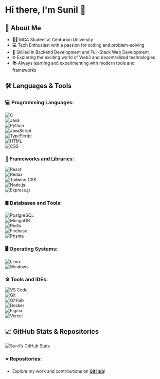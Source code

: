 # Hi there, I'm Sunil 👋  

## 🚀 About Me  

- 🧑‍🎓 MCA Student at Centurion University  
- 💻 Tech Enthusiast with a passion for coding and problem-solving  
- 🔧 Skilled in Backend Development and Full-Stack Web Development  
- 🌐 Exploring the exciting world of Web3 and decentralized technologies  
- 📚 Always learning and experimenting with modern tools and frameworks  

## 🛠️ Languages & Tools  

### 💻 Programming Languages:  
![C](https://img.icons8.com/fluency/48/000000/c-programming.png)  
![Java](https://img.icons8.com/fluency/48/000000/java-coffee-cup-logo.png)  
![Python](https://img.icons8.com/fluency/48/000000/python.png)  
![JavaScript](https://img.icons8.com/fluency/48/000000/javascript.png)  
![TypeScript](https://img.icons8.com/fluency/48/000000/typescript.png)  
![HTML](https://img.icons8.com/fluency/48/000000/html-5.png)  
![CSS](https://img.icons8.com/fluency/48/000000/css3.png)  

### 🧱 Frameworks and Libraries:  
![React](https://img.icons8.com/fluency/48/000000/react.png)  
![Redux](https://img.icons8.com/fluency/48/000000/redux.png)  
![Tailwind CSS](https://img.icons8.com/fluency/48/000000/tailwindcss.png)  
![Node.js](https://img.icons8.com/fluency/48/000000/nodejs.png)  
![Express.js](https://img.icons8.com/fluency/48/000000/express.png)  

### 🛢️ Databases and Tools:  
![PostgreSQL](https://img.icons8.com/fluency/48/000000/postgresql.png)  
![MongoDB](https://img.icons8.com/fluency/48/000000/mongodb.png)  
![Redis](https://img.icons8.com/fluency/48/000000/redis.png)  
![Firebase](https://img.icons8.com/fluency/48/000000/firebase.png)  
![Prisma](https://img.icons8.com/fluency/48/000000/prisma.png)  

### 🖥️ Operating Systems:  
![Linux](https://img.icons8.com/fluency/48/000000/linux.png)  
![Windows](https://img.icons8.com/fluency/48/000000/windows-10.png)  

### ⚙️ Tools and IDEs:  
![VS Code](https://img.icons8.com/fluency/48/000000/visual-studio-code-2019.png)  
![Git](https://img.icons8.com/fluency/48/000000/git.png)  
![GitHub](https://img.icons8.com/fluency/48/000000/github.png)  
![Docker](https://img.icons8.com/fluency/48/000000/docker.png)  
![Figma](https://img.icons8.com/fluency/48/000000/figma.png)  
![Vercel](https://img.icons8.com/fluency/48/000000/vercel.png)  

## 📈 GitHub Stats & Repositories  

![Sunil's GitHub Stats](https://github-readme-stats.vercel.app/api?username=sunil8521&show_icons=true&theme=radical)  

### ⭐️ Repositories:  
- Explore my work and contributions on **[GitHub](https://github.com/sunil8521)**!  

